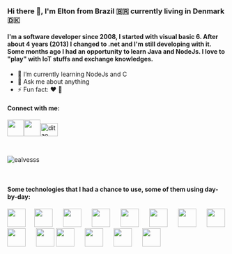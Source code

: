 ### Hi there 👋, I'm Elton from Brazil :brazil: currently living in Denmark :denmark:
#### I'm a software developer since 2008, I started with visual basic 6. After about 4 years (2013) I changed to .net and I'm still developing with it. Some months ago I had an opportunity to learn Java and NodeJs. I love to "play" with IoT stuffs and exchange knowledges.

- 🌱 I’m currently learning NodeJs and C
- 💬 Ask me about anything
- ⚡ Fun fact: :heart: :dog:

#### Connect with me:
<a href="https://www.linkedin.com/in/ealvesss/"><img height=38px width=38px src="https://cdn.jsdelivr.net/gh/devicons/devicon/icons/linkedin/linkedin-original.svg" /></a><a href="https://twitter.com/ecalvesss"><img height=38px width=38px src="https://cdn.jsdelivr.net/gh/devicons/devicon/icons/twitter/twitter-original.svg" /></a><a href="https://stackoverflow.com/users/2494218/ditao"><img src="https://raw.githubusercontent.com/rahuldkjain/github-profile-readme-generator/master/src/images/icons/Social/stack-overflow.svg" alt="ditao" height="30" width="40" /></a>

</br>

<p><img align="center" src="https://github-readme-stats.vercel.app/api/top-langs?username=ealvesss&show_icons=true&locale=en&layout=compact" alt="ealvesss" /></p>

</br>

#### Some technologies that I had a chance to use, some of them using day-by-day:</br>
<img width=42px height=42px style="padding-right:20px" src="https://cdn.jsdelivr.net/gh/devicons/devicon/icons/nodejs/nodejs-plain-wordmark.svg" /><img style="padding-right:20px;" height=42px width=42px src="https://cdn.jsdelivr.net/gh/devicons/devicon/icons/dotnetcore/dotnetcore-original.svg" />
            <img width=42px height=42px src="https://cdn.jsdelivr.net/gh/devicons/devicon/icons/csharp/csharp-original.svg" style="padding-right:20px;"/>
            <img width=42px height=42px src="https://cdn.jsdelivr.net/gh/devicons/devicon/icons/docker/docker-original.svg" style="padding-right:20px;" />
            <img widht=42px height=42px src="https://cdn.jsdelivr.net/gh/devicons/devicon/icons/javascript/javascript-original.svg" style="padding-right:20px;"/>
            <img width=42px height=42px src="https://cdn.jsdelivr.net/gh/devicons/devicon/icons/java/java-original.svg" style="padding-right:20px;"/>
            <img width=42px height=42px src="https://cdn.jsdelivr.net/gh/devicons/devicon/icons/arduino/arduino-original-wordmark.svg" style="padding-right:20px;" />
            <img width=42px height=42px src="https://cdn.jsdelivr.net/gh/devicons/devicon/icons/firebase/firebase-plain-wordmark.svg" /> 
            <img width=42px height=42px src="https://cdn.jsdelivr.net/gh/devicons/devicon/icons/git/git-original.svg" style="padding-right:20px;"/>
            <img width=42px height=42px src="https://cdn.icon-icons.com/icons2/2351/PNG/512/logo_github_icon_143196.png" />
            <img width=42px height=42px src="https://cdn.jsdelivr.net/gh/devicons/devicon/icons/jenkins/jenkins-original.svg" style="padding-right:20px;"/>
            <img width=42px height=42px src="https://cdn.jsdelivr.net/gh/devicons/devicon/icons/jetbrains/jetbrains-original.svg" style="padding-right:20px;"/>
            <img width=42px height=42px src="https://cdn.jsdelivr.net/gh/devicons/devicon/icons/kubernetes/kubernetes-plain-wordmark.svg" style="padding-right: 20px;"/>
            <img width=42px height=42px src="https://cdn.jsdelivr.net/gh/devicons/devicon/icons/linux/linux-original.svg" /> 
